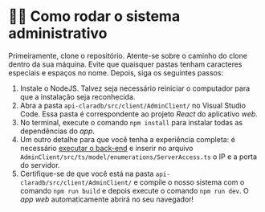 # :running_woman: Como rodar o sistema administrativo

Primeiramente, clone o repositório. Atente-se sobre o caminho do clone dentro da sua máquina. Evite que quaisquer pastas tenham caracteres especiais e espaços no nome. Depois, siga os seguintes passos:

1. Instale o NodeJS. Talvez seja necessário reiniciar o computador para que a instalação seja reconhecida.
2. Abra a pasta `api-claradb/src/client/AdminClient/` no Visual Studio Code. Essa pasta é correspondente ao projeto *React* do aplicativo *web*.
3. No terminal, execute o comando ```npm install``` para instalar todas as dependências do *app*.
4. Um outro detalhe para que você tenha a experiência completa: é necessário [executar o back-end](https://github.com/barbaraport/api-claradb/tree/main/src/server) e inserir no arquivo ```AdminClient/src/ts/model/enumerations/ServerAccess.ts``` o IP e a porta do servidor.
5. Certifique-se de que você está na pasta `api-claradb/src/client/AdminClient/` e compile o nosso sistema com o comando ```npm run build``` e depois execute o comando ```npm run dev```. O *app web* automaticamente abrirá no seu navegador!
